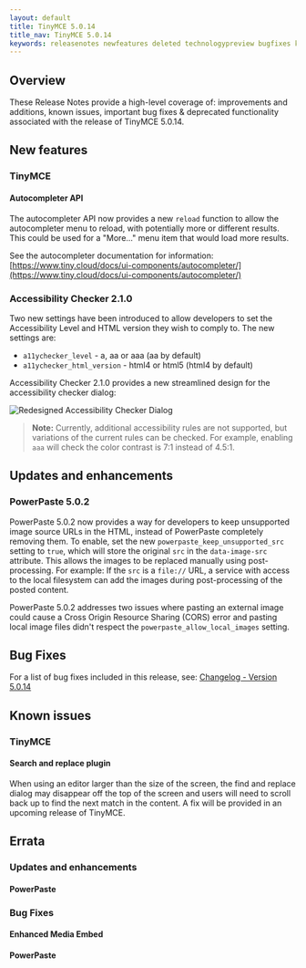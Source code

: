 ```yaml
---
layout: default
title: TinyMCE 5.0.14
title_nav: TinyMCE 5.0.14
keywords: releasenotes newfeatures deleted technologypreview bugfixes knownissues
---
```


## Overview

These Release Notes provide a high-level coverage of: improvements and additions, known issues, important bug fixes & deprecated functionality associated with the release of TinyMCE 5.0.14.

## New features

### TinyMCE

#### Autocompleter API

The autocompleter API now provides a new `reload` function to allow the autocompleter menu to reload, with potentially more or different results. This could be used for a "More..." menu item that would load more results.

See the autocompleter documentation for information: [https://www.tiny.cloud/docs/ui-components/autocompleter/](https://www.tiny.cloud/docs/ui-components/autocompleter/)


### Accessibility Checker 2.1.0

Two new settings have been introduced to allow developers to set the Accessibility Level and HTML version they wish to comply to. The new settings are:

* `a11ychecker_level`  - a, aa or aaa (aa by default)
* `a11ychecker_html_version` - html4 or html5 (html4 by default)

Accessibility Checker 2.1.0 provides a new streamlined design for the accessibility checker dialog:

![Redesigned Accessibility Checker Dialog]({{site.baseurl}}/images/accessibility_checker.png)

> **Note:** Currently, additional accessibility rules are not supported, but variations of the current rules can be checked. For example, enabling `aaa` will check the color contrast is 7:1 instead of 4.5:1.

## Updates and enhancements

### PowerPaste 5.0.2

PowerPaste 5.0.2 now provides a way for developers to keep unsupported image source URLs in the HTML, instead of PowerPaste completely removing them. To enable, set the new `powerpaste_keep_unsupported_src` setting to `true`, which will store the original `src` in the `data-image-src` attribute. This allows the images to be replaced manually using post-processing. For example: If the `src` is a `file://` URL, a service with access to the local filesystem can add the images during post-processing of the posted content.

PowerPaste 5.0.2 addresses two issues where pasting an external image could cause a Cross Origin Resource Sharing (CORS) error and pasting local image files didn't respect the `powerpaste_allow_local_images` setting.

## Bug Fixes

For a list of bug fixes included in this release, see: [Changelog - Version 5.0.14](https://www.tiny.cloud/docs/changelog/#version5014august192019)

## Known issues

### TinyMCE

#### Search and replace plugin

When using an editor larger than the size of the screen, the find and replace dialog may disappear off the top
of the screen and users will need to scroll back up to find the next match in the content. A fix will be provided in an upcoming
release of TinyMCE.

## Errata

### Updates and enhancements

#### PowerPaste



### Bug Fixes

#### Enhanced Media Embed


#### PowerPaste


